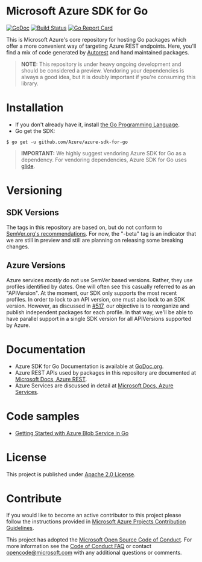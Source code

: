 # Microsoft Azure SDK for Go
[![GoDoc](https://godoc.org/github.com/Azure/azure-sdk-for-go?status.svg)](https://godoc.org/github.com/Azure/azure-sdk-for-go) 
[![Build Status](https://travis-ci.org/Azure/azure-sdk-for-go.svg?branch=master)](https://travis-ci.org/Azure/azure-sdk-for-go) 
[![Go Report Card](https://goreportcard.com/badge/github.com/Azure/azure-sdk-for-go)](https://goreportcard.com/report/github.com/Azure/azure-sdk-for-go)

This is Microsoft Azure's core repository for hosting Go packages which offer a more convenient way of targeting Azure
REST endpoints. Here, you'll find a mix of code generated by [Autorest](https://github.com/Azure/autorest) and hand
maintained packages.

> **NOTE:** This repository is under heavy ongoing development and should be considered a preview. Vendoring your
dependencies is always a good idea, but it is doubly important if you're consuming this library.

# Installation
- If you don't already have it, install [the Go Programming Language](https://golang.org/dl/).
- Go get the SDK:

```
$ go get -u github.com/Azure/azure-sdk-for-go
```

> **IMPORTANT:** We highly suggest vendoring Azure SDK for Go as a dependency. For vendoring dependencies, Azure SDK
for Go uses [glide](https://github.com/Masterminds/glide).

# Versioning
## SDK Versions
The tags in this repository are based on, but do not conform to [SemVer.org's recommendations](http://semver.org/).
For now, the "-beta" tag is an indicator that we are still in preview and still are planning on releasing some breaking
changes.

## Azure Versions
Azure services _mostly_ do not use SemVer based versions. Rather, they use profiles identified by dates. One will often
see this casually referred to as an "APIVersion". At the moment, our SDK only supports the most recent profiles. In
order to lock to an API version, one must also lock to an SDK version. However, as discussed in 
[#517](https://github.com/Azure/azure-sdk-for-go/issues/517), our objective is to reorganize and publish independent
packages for each profile. In that way, we'll be able to have parallel support in a single SDK version for all
APIVersions supported by Azure.

# Documentation

- Azure SDK for Go Documentation is available at [GoDoc.org](http://godoc.org/github.com/Azure/azure-sdk-for-go/).
- Azure REST APIs used by packages in this repository are documented at [Microsoft Docs, Azure REST](https://docs.microsoft.com/en-us/rest/api/).
- Azure Services are discussed in detail at [Microsoft Docs, Azure Services](https://docs.microsoft.com/en-us/azure/#pivot=services).

# Code samples

- [Getting Started with Azure Blob Service in Go](https://github.com/Azure-Samples/storage-blob-go-getting-started)

# License

This project is published under [Apache 2.0 License](LICENSE).

# Contribute

If you would like to become an active contributor to this project please follow the instructions provided in [Microsoft
Azure Projects Contribution Guidelines](http://azure.github.io/guidelines/).

This project has adopted the [Microsoft Open Source Code of Conduct](https://opensource.microsoft.com/codeofconduct/).
For more information see the [Code of Conduct FAQ](https://opensource.microsoft.com/codeofconduct/faq/) or contact
[opencode@microsoft.com](mailto:opencode@microsoft.com) with any additional questions or comments.
